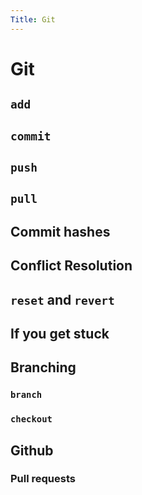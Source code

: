```yaml
---
Title: Git
---
```


# Git

## ```add```

## ```commit```

## ```push```

## ```pull```

## Commit hashes

## Conflict Resolution

## ```reset``` and ```revert```

## If you get stuck

## Branching

### ```branch```

### ```checkout```

## Github

### Pull requests